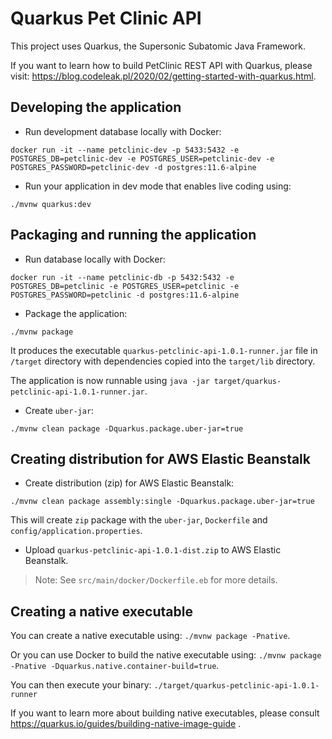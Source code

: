 # Quarkus Pet Clinic API

This project uses Quarkus, the Supersonic Subatomic Java Framework.

If you want to learn how to build PetClinic REST API with Quarkus, please visit: https://blog.codeleak.pl/2020/02/getting-started-with-quarkus.html.

## Developing the application

- Run development database locally with Docker:

```
docker run -it --name petclinic-dev -p 5433:5432 -e POSTGRES_DB=petclinic-dev -e POSTGRES_USER=petclinic-dev -e POSTGRES_PASSWORD=petclinic-dev -d postgres:11.6-alpine
```

- Run your application in dev mode that enables live coding using:

```
./mvnw quarkus:dev
```

## Packaging and running the application

- Run database locally with Docker:

```
docker run -it --name petclinic-db -p 5432:5432 -e POSTGRES_DB=petclinic -e POSTGRES_USER=petclinic -e POSTGRES_PASSWORD=petclinic -d postgres:11.6-alpine
```

- Package the application:

```
./mvnw package
```

It produces the executable `quarkus-petclinic-api-1.0.1-runner.jar` file in `/target` directory with dependencies copied into the `target/lib` directory.

The application is now runnable using `java -jar target/quarkus-petclinic-api-1.0.1-runner.jar`.

- Create `uber-jar`:

```
./mvnw clean package -Dquarkus.package.uber-jar=true
```

## Creating distribution for AWS Elastic Beanstalk

- Create distribution (zip) for AWS Elastic Beanstalk:

```
./mvnw clean package assembly:single -Dquarkus.package.uber-jar=true
```

This will create `zip` package with the `uber-jar`, `Dockerfile` and `config/application.properties`.

- Upload `quarkus-petclinic-api-1.0.1-dist.zip` to AWS Elastic Beanstalk.

> Note: See `src/main/docker/Dockerfile.eb` for more details.

## Creating a native executable

You can create a native executable using: `./mvnw package -Pnative`.

Or you can use Docker to build the native executable using: `./mvnw package -Pnative -Dquarkus.native.container-build=true`.

You can then execute your binary: `./target/quarkus-petclinic-api-1.0.1-runner`

If you want to learn more about building native executables, please consult https://quarkus.io/guides/building-native-image-guide .